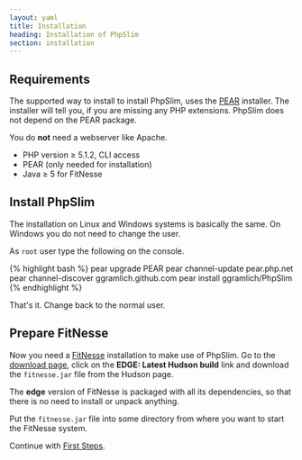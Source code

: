 ```yaml
---
layout: yaml
title: Installation
heading: Installation of PhpSlim
section: installation
---
```

Requirements
------------

The supported way to install to install PhpSlim, uses the
[PEAR](http://pear.php.net) installer. The installer will tell you,
if you are missing any PHP extensions. PhpSlim does not depend on the
PEAR package.

You do **not** need a webserver like Apache.

- PHP version &ge; 5.1.2, CLI access
- PEAR (only needed for installation)
- Java &ge; 5 for FitNesse

Install PhpSlim
------------

The installation on Linux and Windows systems is basically the same.
On Windows you do not need to change the user.

As `root` user type the following on the console.

{% highlight bash %}
pear upgrade PEAR
pear channel-update pear.php.net
pear channel-discover ggramlich.github.com
pear install ggramlich/PhpSlim
{% endhighlight %}

That's it. Change back to the normal user.

Prepare FitNesse
----------------

Now you need a [FitNesse](http://fitnesse.org) installation
to make use of PhpSlim. Go to the
[download page](http://fitnesse.org/FrontPage.FitNesseDevelopment.DownLoad),
click on the **EDGE: Latest Hudson build** link
and download the `fitnesse.jar` file from the Hudson page.

The **edge** version of FitNesse is packaged with all its dependencies,
so that there is no need to install or unpack anything.

Put the `fitnesse.jar` file into some directory from where you want to 
start the FitNesse system.

Continue with [First Steps](first_steps.html).

